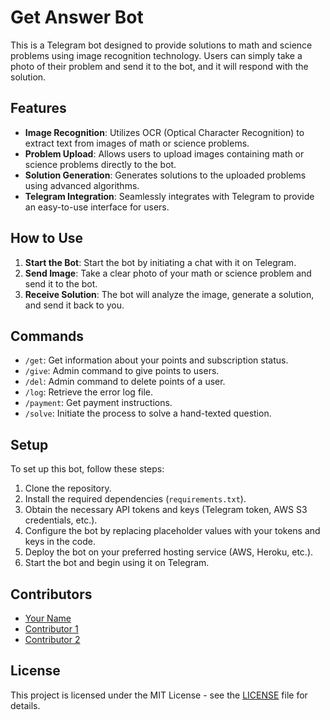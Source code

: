 # Get Answer Bot

This is a Telegram bot designed to provide solutions to math and science problems using image recognition technology. Users can simply take a photo of their problem and send it to the bot, and it will respond with the solution.

## Features

- **Image Recognition**: Utilizes OCR (Optical Character Recognition) to extract text from images of math or science problems.
- **Problem Upload**: Allows users to upload images containing math or science problems directly to the bot.
- **Solution Generation**: Generates solutions to the uploaded problems using advanced algorithms.
- **Telegram Integration**: Seamlessly integrates with Telegram to provide an easy-to-use interface for users.

## How to Use

1. **Start the Bot**: Start the bot by initiating a chat with it on Telegram.
2. **Send Image**: Take a clear photo of your math or science problem and send it to the bot.
3. **Receive Solution**: The bot will analyze the image, generate a solution, and send it back to you.

## Commands

- `/get`: Get information about your points and subscription status.
- `/give`: Admin command to give points to users.
- `/del`: Admin command to delete points of a user.
- `/log`: Retrieve the error log file.
- `/payment`: Get payment instructions.
- `/solve`: Initiate the process to solve a hand-texted question.

## Setup

To set up this bot, follow these steps:

1. Clone the repository.
2. Install the required dependencies (`requirements.txt`).
3. Obtain the necessary API tokens and keys (Telegram token, AWS S3 credentials, etc.).
4. Configure the bot by replacing placeholder values with your tokens and keys in the code.
5. Deploy the bot on your preferred hosting service (AWS, Heroku, etc.).
6. Start the bot and begin using it on Telegram.

## Contributors

- [Your Name](https://github.com/yourusername)
- [Contributor 1](https://github.com/contributor1)
- [Contributor 2](https://github.com/contributor2)

## License

This project is licensed under the MIT License - see the [LICENSE](LICENSE) file for details.
